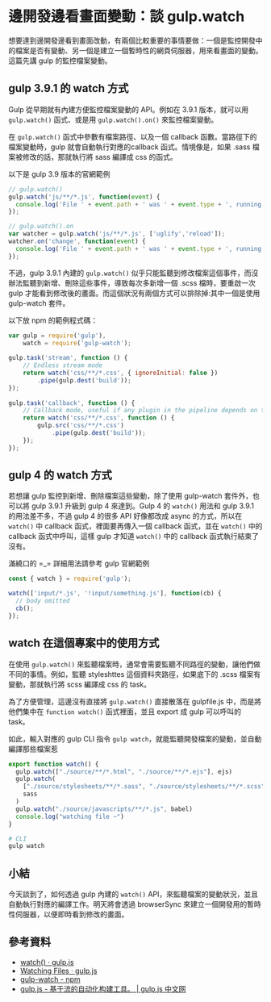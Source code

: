# 邊開發邊看畫面變動：談 gulp.watch

想要達到邊開發邊看到畫面改動，有兩個比較重要的事情要做：一個是監控開發中的檔案是否有變動、另一個是建立一個暫時性的網頁伺服器，用來看畫面的變動。這篇先講 gulp 的監控檔案變動。

## gulp 3.9.1 的 watch 方式

Gulp 從早期就有內建方便監控檔案變動的 API。例如在 3.9.1 版本，就可以用 `gulp.watch()` 函式、或是用 `gulp.watch().on()` 來監控檔案變動。

在 `gulp.watch()` 函式中參數有檔案路徑、以及一個 callback 函數。當路徑下的檔案變動時，gulp 就會自動執行對應的callback 函式。情境像是，如果 .sass 檔案被修改的話，那就執行將 sass 編譯成 css 的函式。

以下是 gulp 3.9 版本的官網範例

```js
// gulp.watch()
gulp.watch('js/**/*.js', function(event) {
  console.log('File ' + event.path + ' was ' + event.type + ', running tasks...');
});

// gulp.watch().on
var watcher = gulp.watch('js/**/*.js', ['uglify','reload']);
watcher.on('change', function(event) {
  console.log('File ' + event.path + ' was ' + event.type + ', running tasks...');
});
```

不過，gulp 3.9.1 內建的 `gulp.watch()` 似乎只能監聽到修改檔案這個事件，而沒辦法監聽到新增、刪除這些事件，導致每次多新增一個 .scss 檔時，要重啟一次 gulp 才能看到修改後的畫面。而這個狀況有兩個方式可以排除掉:其中一個是使用 gulp-watch 套件。

以下放 npm 的範例程式碼：

```js
var gulp = require('gulp'),
    watch = require('gulp-watch');
 
gulp.task('stream', function () {
    // Endless stream mode
    return watch('css/**/*.css', { ignoreInitial: false })
        .pipe(gulp.dest('build'));
});
 
gulp.task('callback', function () {
    // Callback mode, useful if any plugin in the pipeline depends on the `end`/`flush` event
    return watch('css/**/*.css', function () {
        gulp.src('css/**/*.css')
            .pipe(gulp.dest('build'));
    });
});
```

## gulp 4 的 watch 方式

若想讓 gulp 監控到新增、刪除檔案這些變動，除了使用 gulp-watch 套件外，也可以將 gulp 3.9.1 升級到 gulp 4 來達到。Gulp 4 的 `watch()` 用法和 gulp 3.9.1 的用法差不多，不過 gulp 4 的很多 API 好像都改成 async 的方式，所以在 `watch()` 中 callback 函式，裡面要再傳入一個 callback 函式，並在 `watch()` 中的 callback 函式中呼叫，這樣 gulp 才知道 `watch()` 中的 callback 函式執行結束了沒有。

滿繞口的 =_= 詳細用法請參考 gulp 官網範例


```js
const { watch } = require('gulp');

watch(['input/*.js', '!input/something.js'], function(cb) {
  // body omitted
  cb();
});
```

## watch 在這個專案中的使用方式

在使用 `gulp.watch()` 來監聽檔案時，通常會需要監聽不同路徑的變動，讓他們做不同的事情。例如，監聽 styleshttes 這個資料夾路徑，如果底下的 .scss 檔案有變動，那就執行將 scss 編譯成 css 的 task。

為了方便管理，這邊沒有直接將 `gulp.watch()` 直接散落在 gulpfile.js 中，而是將他們集中在 `function watch()` 函式裡面，並且 export 成 gulp 可以呼叫的 task。

如此，輸入對應的 gulp CLI 指令 `gulp watch`，就能監聽開發檔案的變動，並自動編譯那些檔案惹

```js
export function watch() {
  gulp.watch(["./source/**/*.html", "./source/**/*.ejs"], ejs)
  gulp.watch(
    ["./source/stylesheets/**/*.sass", "./source/stylesheets/**/*.scss"],
    sass
  )
  gulp.watch("./source/javascripts/**/*.js", babel)
  console.log("watching file ~")
}
```

```bash
# CLI
gulp watch
```

## 小結

今天談到了，如何透過 gulp 內建的 `watch()` API，來監聽檔案的變動狀況，並且自動執行對應的編譯工作。明天將會透過 browserSync 來建立一個開發用的暫時性伺服器，以便即時看到修改的畫面。



## 參考資料

* [watch() · gulp.js](https://gulpjs.com/docs/en/api/watch)
* [Watching Files · gulp.js](https://gulpjs.com/docs/en/getting-started/watching-files)
* [gulp-watch - npm](https://www.npmjs.com/package/gulp-watch)
* [gulp.js - 基于流的自动化构建工具。 | gulp.js 中文网](https://v3.gulpjs.com.cn/docs/api/)